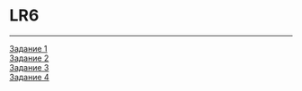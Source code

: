 # LR6
---
[Задание 1](https://seishunn.github.io/LR2/LR6/lab6-1.html)   
[Задание 2](https://seishunn.github.io/LR2/LR6/lab6-2.html)   
[Задание 3](https://seishunn.github.io/LR2/LR6/lab6-3.html)   
[Задание 4](https://seishunn.github.io/LR2/LR6/lab6-4.html) 
